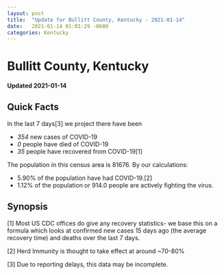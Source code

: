 ```yaml
---
layout: post
title:  "Update for Bullitt County, Kentucky - 2021-01-14"
date:   2021-01-14 01:01:29 -0600
categories: Kentucky
---
```


# Bullitt County, Kentucky
#### Updated 2021-01-14

## Quick Facts

In the last 7 days[3] we project there have been
- *354* new cases of COVID-19
- *0* people have died of COVID-19
- *35* people have recovered from COVID-19[1]

The population in this census area is 81676. By our calculations:
- 5.90% of the population have had COVID-19.[2]
- 1.12% of the population or 914.0 people are actively fighting the virus.

## Synopsis




[1] Most US CDC offices do give any recovery statistics- we base this on a formula which looks at confirmed new cases
15 days ago (the average recovery time) and deaths over the last 7 days.

[2] Herd Immunity is thought to take effect at around ~70-80%

[3] Due to reporting delays, this data may be incomplete.
 
    